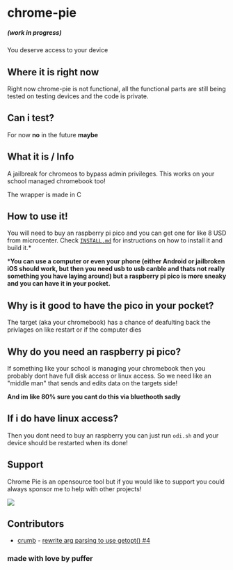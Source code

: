 # chrome-pie
##### (work in progress)
You deserve access to your device

## Where it is right now
Right now chrome-pie is not functional, all the functional parts are still being tested on testing devices and the code is private.

## Can i test?
For now **no** in the future **maybe**

## What it is / Info
A jailbreak for chromeos to bypass admin privileges. This works on your school managed chromebook too!

The wrapper is made in C

## How to use it!

You will need to buy an raspberry pi pico and you can get one for like 8 USD from microcenter. Check [`INSTALL.md`](https://github.com/KevinAlavik/chrome-pie/blob/main/INSTALL.md) for instructions on how to install it and build it.*

***You can use a computer or even your phone (either Android or jailbroken iOS should work, but then you need usb to usb canble and thats not really something you have laying around) but a raspberry pi pico is more sneaky and you can have it in your pocket.**

## Why is it good to have the pico in your pocket?

The target (aka your chromebook) has a chance of deafulting back the privlages on like restart or if the computer dies

## Why do you need an raspberry pi pico?

If something like your school is managing your chromebook then you probably dont have full disk access or linux access. So we need like an "middle man" that sends and edits data on the targets side!

**And im like 80% sure you cant do this via bluethooth sadly**
## If i do have linux access?

Then you dont need to buy an raspberry you can just run `odi.sh` and your device should be restarted when its done! 

## Support
Chrome Pie is an opensource tool but if you would like to support you could always sponsor me to help with other projects!

[![](https://img.shields.io/static/v1?label=Sponsor&message=%E2%9D%A4&logo=GitHub&color=%23fe8e86)](https://github.com/sponsors/KevinAlavik)

## Contributors

- [crumb](https://github.com/crumbtoo) - [rewrite arg parsing to use getopt() #4](https://github.com/KevinAlavik/chrome-pie/pull/4)

### made with love by puffer

